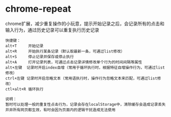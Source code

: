 # chrome-repeat
chrome扩展，减少重复操作的小玩意，提示开始记录之后，会记录所有的点击和输入行为，通过历史记录可以重复执行历史记录
```
快捷键：
alt+T     开始记录
alt+R     开始执行某条记录（默认取最新一条，可通过list修改）
alt+S     停止记录并保存或停止执行
alt+A     打开记录列表，可通过点击记录详情修改单个行为的时间间隔等属性
alt+左键  记录时开启index自增（常用于循环执行时，根据特征自增操作行为，可通过list修改）
ctrl+左键 记录时开启忽略文本（常用语执行时，操作行为忽略文本来匹配，可通过list修改）
ctl+alt+R 循环执行

说明：
暂时可以处理一般的重复性点击行为，记录会存在localStorage中，清除缓存会造成记录丢失
并非所有网页都生效，有时会因为页面内的逻辑干扰造成无法使用
